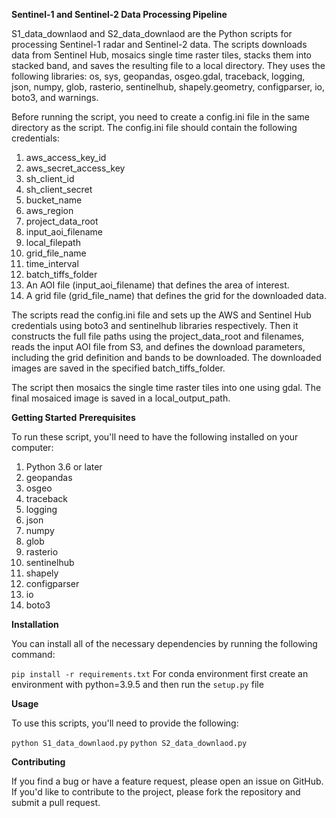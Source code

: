 
**Sentinel-1 and Sentinel-2 Data Processing Pipeline**


S1_data_downlaod and S2_data_downlaod are the Python scripts for processing Sentinel-1 radar and Sentinel-2 data. The scripts downloads data from Sentinel Hub, mosaics single time raster tiles, stacks them into stacked band, and saves the resulting file to a local directory.
They uses the following libraries: os, sys, geopandas, osgeo.gdal, traceback, logging, json, numpy, glob, rasterio, sentinelhub, shapely.geometry, configparser, io, boto3, and warnings.

Before running the script, you need to create a config.ini file in the same directory as the script. The config.ini file should contain the following credentials:

1. aws_access_key_id
2. aws_secret_access_key
3. sh_client_id
4. sh_client_secret
5. bucket_name
6. aws_region
7. project_data_root
8. input_aoi_filename
9. local_filepath
10. grid_file_name
11. time_interval
12. batch_tiffs_folder
13. An AOI file (input_aoi_filename) that defines the area of interest.
14. A grid file (grid_file_name) that defines the grid for the downloaded data.

The scripts read the config.ini file and sets up the AWS and Sentinel Hub credentials using boto3 and sentinelhub libraries respectively. Then it constructs the full file paths using the project_data_root and filenames, reads the input AOI file from S3, and defines the download parameters, including the grid definition and bands to be downloaded. The downloaded images are saved in the specified batch_tiffs_folder.

The script then mosaics the single time raster tiles into one using gdal. The final mosaiced image is saved in a local_output_path.

**Getting Started**
**Prerequisites**

To run these script, you'll need to have the following installed on your computer:

1. Python 3.6 or later
2. geopandas
3. osgeo
4. traceback
5. logging
6. json
7. numpy
8. glob
9. rasterio
10. sentinelhub
11. shapely
12. configparser
13. io
14. boto3

**Installation**

You can install all of the necessary dependencies by running the following command:

`pip install -r requirements.txt`
For conda environment first create an environment with python=3.9.5 and then run the `setup.py` file

**Usage**


To use this scripts, you'll need to provide the following:


`python S1_data_downlaod.py`
`python S2_data_downlaod.py`


**Contributing**

If you find a bug or have a feature request, please open an issue on GitHub. If you'd like to contribute to the project, please fork the repository and submit a pull request.





